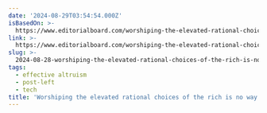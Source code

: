 ```yaml
---
date: '2024-08-29T03:54:54.000Z'
isBasedOn: >-
  https://www.editorialboard.com/worshiping-the-elevated-rational-choices-of-the-rich-is-no-way-to-a-better-world/
link: >-
  https://www.editorialboard.com/worshiping-the-elevated-rational-choices-of-the-rich-is-no-way-to-a-better-world/
slug: >-
  2024-08-28-worshiping-the-elevated-rational-choices-of-the-rich-is-no-way-to-a-better
tags:
  - effective altruism
  - post-left
  - tech
title: 'Worshiping the elevated rational choices of the rich is no way to a better '
---
```

 

